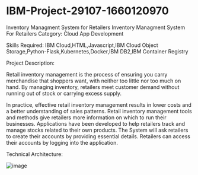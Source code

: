 # IBM-Project-29107-1660120970
Inventory Managment System for Retailers
Inventory Managment System For Retailers
Category: Cloud App Development

Skills Required:
IBM Cloud,HTML,Javascript,IBM Cloud Object Storage,Python-Flask,Kubernetes,Docker,IBM DB2,IBM Container Registry

Project Description:




Retail inventory management is the process of ensuring you carry merchandise that shoppers want, with neither too little nor too much on hand. By managing inventory, retailers meet customer demand without running out of stock or carrying excess supply.


In practice, effective retail inventory management results in lower costs and a better understanding of sales patterns. Retail inventory management tools and methods give retailers more information on which to run their businesses. Applications have been developed to help retailers track and manage stocks related to their own products. The System will ask retailers to create their accounts by providing essential details. Retailers can access their accounts by logging into the application.

Technical Architecture:



![image](https://user-images.githubusercontent.com/105689387/202658530-f170da30-99b9-45ec-86f5-b3ca9be57e15.png)
